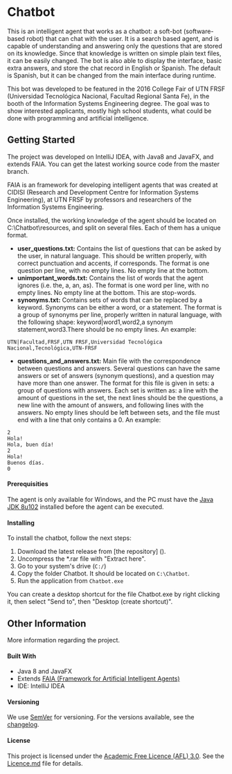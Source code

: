 # Chatbot
This is an intelligent agent that works as a chatbot: a soft-bot (software-based robot) that can chat with the user.
It is a search based agent, and is capable of understanding and answering only the questions that are stored on its knowledge. Since that knowledge is written on simple plain text files, it can be easily changed.
The bot is also able to display the interface, basic extra answers, and store the chat record in English or Spanish. The default is Spanish, but it can be changed from the main interface during runtime.

This bot was developed to be featured in the 2016 College Fair of UTN FRSF (Universidad Tecnológica Nacional, Facultad Regional Santa Fe), in the booth of the Information Systems Engineering degree. The goal was to show interested applicants, mostly high school students, what could be done with programming and artificial intelligence.



## Getting Started
The project was developed on IntelliJ IDEA, with Java8 and JavaFX, and extends FAIA. You can get the latest working source code from the master branch.

FAIA is an framework for developing intelligent agents that was created at CIDISI (Research and Development Centre for Information Systems Engineering), at UTN FRSF by professors and researchers of the Information Systems Engineering.

Once installed, the working knowledge of the agent should be located on C:\Chatbot\resources, and split on several files. Each of them has a unique format.
* **user_questions.txt:** Contains the list of questions that can be asked by the user, in natural language. This should be written properly, with correct punctuation and accents, if corresponds. The format is one question per line, with no empty lines. No empty line at the bottom.
* **unimportant_words.txt:** Contains the list of words that the agent ignores (i.e. the, a, an, as). The format is one word per line, with no empty lines. No empty line at the bottom. This are stop-words.
* **synonyms.txt:** Contains sets of words that can be replaced by a keyword. Synonyms can be either a word, or a statement. The format is a group of synonyms per line, properly written in natural language, with the following shape: keyword|word1,word2,a synonym statement,word3.There should be no empty lines. An example:
```
UTN|Facultad,FRSF,UTN FRSF,Universidad Tecnológica Nacional,Tecnológica,UTN-FRSF
```
* **questions_and_answers.txt:** Main file with the correspondence between questions and answers. Several questions can have the same answers or set of answers (synonym questions), and a question may have more than one answer. The format for this file is given in sets: a group of questions with answers. Each set is written as: a line with the amount of questions in the set, the next lines should be the questions, a new line with the amount of answers, and following lines with the answers. No empty lines should be left between sets, and the file must end with a line that only contains a 0. An example:
```
2
Hola!
Hola, buen día!
2
Hola!
Buenos días.
0
```

#### Prerequisities
The agent is only available for Windows, and the PC must have the [Java JDK 8u102](http://www.oracle.com/technetwork/java/javase/downloads/jdk8-downloads-2133151.html) installed before the agent can be executed.

#### Installing
To install the chatbot, follow the next steps:
1. Download the latest release from [the repository] ().
1. Uncompress the *.rar file with "Extract here".
1. Go to your system's drive (`C:/`)
1. Copy the folder Chatbot. It should be located on `C:\Chatbot`.
1. Run the application from `Chatbot.exe`

You can create a desktop shortcut for the file Chatbot.exe by right clicking it, then select "Send to", then "Desktop (create shortcut)".

## Other Information
More information regarding the project.

#### Built With
* Java 8 and JavaFX
* Extends [FAIA (Framework for Artificial Intelligent Agents)](https://www.doi.org/10.4018/978-1-61350-456-7.ch209)
* IDE: IntelliJ IDEA

#### Versioning
We use [SemVer](http://semver.org/) for versioning. For the versions available, see the [changelog](CHANGELOG.md). 

#### License
This project is licensed under the [Academic Free Licence (AFL) 3.0](https://opensource.org/licenses/AFL-3.0). See the [Licence.md](License) file for details.